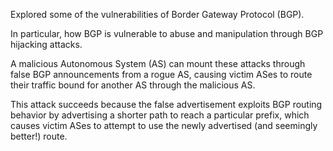 Explored some of the vulnerabilities of Border Gateway Protocol (BGP). 

In particular, how BGP is vulnerable to abuse and manipulation through BGP hijacking attacks.

A malicious Autonomous System (AS) can mount these attacks through false BGP announcements from a rogue AS, causing victim ASes to route their traffic bound for another AS through the malicious AS. 

This attack succeeds because the false advertisement exploits BGP routing behavior by advertising a shorter path to reach a particular prefix, which causes victim ASes to attempt to use the newly advertised (and seemingly better!) route.
